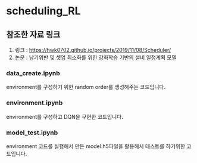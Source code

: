 # scheduling_RL

## 참조한 자료 링크
1. 링크 : <https://hwk0702.github.io/projects/2019/11/08/Scheduler/>
2. 논문 : 납기위반 및 셋업 최소화를 위한 강화학습 기반의 설비 일정계획 모델

### data_create.ipynb
environment를 구성하기 위한 random order를 생성해주는 코드입니다.

### environment.ipynb
environment를 구성하고 DQN을 구현한 코드입니다. 

### model_test.ipynb
environment 코드를 실행해서 만든 model.h5파일을 활용해서 테스트를 하기위한 코드입니다.

